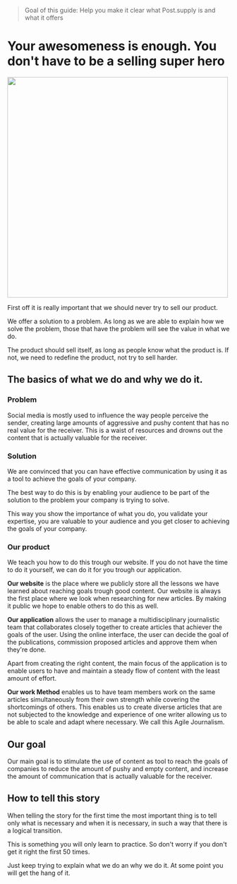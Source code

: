 > Goal of this guide: Help you make it clear what Post.supply is and what it offers

# Your awesomeness is enough. You don't have to be a selling super hero
<img src="http://66.media.tumblr.com/da6ec2c2cb443e8e7d1ade9eb220c86d/tumblr_nvls4ybWUo1sxfvy5o1_400.gif" width="500px">

First off it is really important that we should never try to sell our product.

We offer a solution to a problem. As long as we are able to explain how we solve the problem, those that have the problem will see the value in what we do.

The product should sell itself, as long as people know what the product is. If not, we need to redefine the product, not try to sell harder.

## The basics of what we do and why we do it.


### Problem

Social media is mostly used to influence the way people perceive the sender, creating large amounts of aggressive and pushy content that has no real value for the receiver. This is a waist of resources and drowns out the content that is actually valuable for the receiver.

### Solution

We are convinced that you can have effective communication by using it as a tool to achieve the goals of your company.

The best way to do this is by enabling your audience to be part of the solution to the problem your company is trying to solve.

This way you show the importance of what you do, you validate your expertise, you are valuable to your audience and you get closer to achieving the goals of your company.

### Our product

We teach you how to do this trough our website. If you do not have the time to do it yourself, we can do it for you trough our application.

**Our website** is the place where we publicly store all the lessons we have learned about reaching goals trough good content. Our website is always the first place where we look when researching for new articles. By making it public we hope to enable others to do this as well.

**Our application** allows the user to manage a multidisciplinary journalistic team that collaborates closely together to create articles that achiever the goals of the user. Using the online interface, the user can decide the goal of the publications, commission proposed articles and approve them when they're done.

Apart from creating the right content, the main focus of the application is to enable users to have and maintain a steady flow of content with the least amount of effort.

**Our work Method** enables us to have team members work on the same articles simultaneously from their own strength while covering the shortcomings of others. This enables us to create diverse articles that are not subjected to the knowledge and experience of one writer allowing us to be able to scale and adapt where necessary. We call this Agile Journalism.

## Our goal

Our main goal is to stimulate the use of content as tool to reach the goals of companies to reduce the amount of pushy and empty content, and increase the amount of communication that is actually valuable for the receiver.

## How to tell this story

When telling the story for the first time the most important thing is to tell only what is necessary and when it is necessary, in such a way that there is a logical transition.

 This is something you will only learn to practice. So don't worry if you don't get it right the first 50 times.

 Just keep trying to explain what we do an why we do it. At some point you will get the hang of it.
